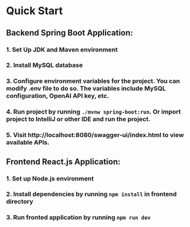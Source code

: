 # Quick Start

## Backend Spring Boot Application:

### 1. Set Up JDK and Maven environment

### 2. Install MySQL database

### 3. Configure environment variables for the project. You can modify .env file to do so. The variables include MySQL configuration, OpenAI API key, etc.

### 4. Run project by running `./mvnw spring-boot:run`. Or import project to IntelliJ or other IDE and run the project. 

### 5. Visit http://localhost:8080/swagger-ui/index.html to view available APIs.

## Frontend React.js Application:

### 1. Set up Node.js environment

### 2. Install dependencies by running `npm install` in frontend directory

### 3. Run fronted application by running `npm run dev`